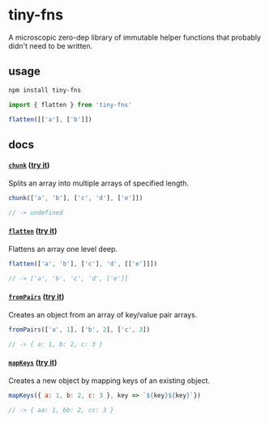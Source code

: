 # tiny-fns

A microscopic zero-dep library of immutable helper functions that probably didn't need to be written.

## usage

```bash
npm install tiny-fns
```

```js
import { flatten } from 'tiny-fns'

flatten([['a'], ['b']])
```

## docs

#### [**`chunk`**](https://github.com/erquhart/tiny-fns/blob/master/tiny-fns.js#L1-L13) ([try it](https://runkit.com/erquhart/tiny-fns-chunk))

Splits an array into multiple arrays of specified length.

```js
chunk(['a', 'b'], ['c', 'd'], ['e']])

// -> undefined
```

#### [**`flatten`**](https://github.com/erquhart/tiny-fns/blob/master/tiny-fns.js#L15-L29) ([try it](https://runkit.com/erquhart/tiny-fns-flatten))

Flattens an array one level deep.

```js
flatten(['a', 'b'], ['c'], 'd', [['e']]])

// -> ['a', 'b', 'c', 'd', ['e']]
```

#### [**`fromPairs`**](https://github.com/erquhart/tiny-fns/blob/master/tiny-fns.js#L31-L42) ([try it](https://runkit.com/erquhart/tiny-fns-fromPairs))

Creates an object from an array of key/value pair arrays.

```js
fromPairs(['a', 1], ['b', 2], ['c', 3])

// -> { a: 1, b: 2, c: 3 }
```

#### [**`mapKeys`**](https://github.com/erquhart/tiny-fns/blob/master/tiny-fns.js#L44-L65) ([try it](https://runkit.com/erquhart/tiny-fns-mapKeys))

Creates a new object by mapping keys of an existing object.

```js
mapKeys({ a: 1, b: 2, c: 3 }, key => `${key}${key}`})

// -> { aa: 1, bb: 2, cc: 3 }
```